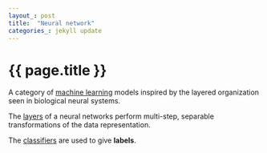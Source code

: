 ```yaml
---
layout_: post
title:  "Neural network"
categories_: jekyll update
---
```


# {{ page.title }}

A category of [machine learning](machine-learning.html) models inspired by the layered organization seen in biological
neural systems. 

The [layers](layer.html) of a neural networks perform multi-step, separable transformations of the data representation.

The [classifiers](classifier.html) are used to give __labels__.